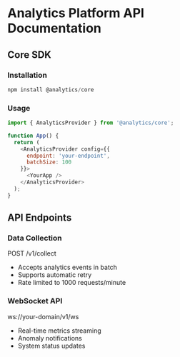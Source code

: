 # Analytics Platform API Documentation

## Core SDK

### Installation
```js
npm install @analytics/core
```

### Usage
```js
import { AnalyticsProvider } from '@analytics/core';

function App() {
  return (
    <AnalyticsProvider config={{
      endpoint: 'your-endpoint',
      batchSize: 100
    }}>
      <YourApp />
    </AnalyticsProvider>
  );
}
```

## API Endpoints

### Data Collection
POST /v1/collect
- Accepts analytics events in batch
- Supports automatic retry
- Rate limited to 1000 requests/minute

### WebSocket API
ws://your-domain/v1/ws
- Real-time metrics streaming
- Anomaly notifications
- System status updates
